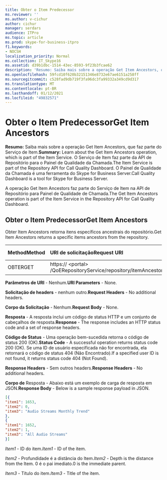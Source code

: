 ```yaml
---
title: Obter o Item Predecessor
ms.reviewer: ''
ms.author: v-cichur
author: cichur
manager: serdars
audience: ITPro
ms.topic: article
ms.prod: skype-for-business-itpro
f1.keywords:
- NOCSH
localization_priority: Normal
ms.collection: IT_Skype16
ms.assetid: d39b1dbc-1514-43ec-8593-9f23b3fcae62
description: 'Resumo: Saiba mais sobre a operação Get Item Ancestors, que faz parte do Serviço de Item. O Serviço de Item faz parte da API de Repositório para o Painel de Qualidade da Chamada. O Painel de Qualidade da Chamada é uma ferramenta do Skype for Business Server.'
ms.openlocfilehash: 59fcd10f620b32151346e8732e67ae6151a258ff
ms.sourcegitcommit: c528fad9db719f3fa96dc3fa99332a349cd9d317
ms.translationtype: MT
ms.contentlocale: pt-BR
ms.lasthandoff: 01/12/2021
ms.locfileid: "49832571"
---
```

# <a name="get-item-ancestors"></a><span data-ttu-id="4e2cb-105">Obter o Item Predecessor</span><span class="sxs-lookup"><span data-stu-id="4e2cb-105">Get Item Ancestors</span></span>
 
<span data-ttu-id="4e2cb-106">**Resumo:** Saiba mais sobre a operação Get Item Ancestors, que faz parte do Serviço de Item.</span><span class="sxs-lookup"><span data-stu-id="4e2cb-106">**Summary:** Learn about the Get Item Ancestors operation, which is part of the Item Service.</span></span> <span data-ttu-id="4e2cb-107">O Serviço de Item faz parte da API de Repositório para o Painel de Qualidade da Chamada.</span><span class="sxs-lookup"><span data-stu-id="4e2cb-107">The Item Service is part of the Repository API for Call Quality Dashboard.</span></span> <span data-ttu-id="4e2cb-108">O Painel de Qualidade da Chamada é uma ferramenta do Skype for Business Server.</span><span class="sxs-lookup"><span data-stu-id="4e2cb-108">Call Quality Dashboard is a tool for Skype for Business Server.</span></span>
  
<span data-ttu-id="4e2cb-109">A operação Get Item Ancestors faz parte do Serviço de Item na API de Repositório para Painel de Qualidade de Chamada.</span><span class="sxs-lookup"><span data-stu-id="4e2cb-109">The Get Item Ancestors operation is part of the Item Service in the Repository API for Call Quality Dashboard.</span></span>
  
## <a name="get-item-ancestors"></a><span data-ttu-id="4e2cb-110">Obter o Item Predecessor</span><span class="sxs-lookup"><span data-stu-id="4e2cb-110">Get Item Ancestors</span></span>

<span data-ttu-id="4e2cb-111">Obter Item Ancestors retorna itens específicos ancestrais do repositório.</span><span class="sxs-lookup"><span data-stu-id="4e2cb-111">Get Item Ancestors returns a specific items ancestors from the repository.</span></span>
  

|<span data-ttu-id="4e2cb-112">**Method**</span><span class="sxs-lookup"><span data-stu-id="4e2cb-112">**Method**</span></span>|<span data-ttu-id="4e2cb-113">**URI de solicitação**</span><span class="sxs-lookup"><span data-stu-id="4e2cb-113">**Request URI**</span></span>|<span data-ttu-id="4e2cb-114">**Versão HTTP**</span><span class="sxs-lookup"><span data-stu-id="4e2cb-114">**HTTP Version**</span></span>|
|:-----|:-----|:-----|
|<span data-ttu-id="4e2cb-115">OBTER</span><span class="sxs-lookup"><span data-stu-id="4e2cb-115">GET</span></span>  <br/> |<span data-ttu-id="4e2cb-116">https:// \<portal\> /QoERepositoryService/repository/itemAncestors/{itemId}</span><span class="sxs-lookup"><span data-stu-id="4e2cb-116">https://\<portal\>/QoERepositoryService/repository/itemAncestors/{itemId}</span></span>  <br/> |<span data-ttu-id="4e2cb-117">HTTP/1.1</span><span class="sxs-lookup"><span data-stu-id="4e2cb-117">HTTP/1.1</span></span>  <br/> |
   
 <span data-ttu-id="4e2cb-118">**Parâmetros de URI** - Nenhum.</span><span class="sxs-lookup"><span data-stu-id="4e2cb-118">**URI Parameters** - None.</span></span>
  
 <span data-ttu-id="4e2cb-119">**Solicitação de headers** - nenhum outro.</span><span class="sxs-lookup"><span data-stu-id="4e2cb-119">**Request Headers** - No additional headers.</span></span>
  
 <span data-ttu-id="4e2cb-120">**Corpo da Solicitação** - Nenhum.</span><span class="sxs-lookup"><span data-stu-id="4e2cb-120">**Request Body** - None.</span></span>
  
 <span data-ttu-id="4e2cb-121">**Resposta** - A resposta inclui um código de status HTTP e um conjunto de cabeçalhos de resposta.</span><span class="sxs-lookup"><span data-stu-id="4e2cb-121">**Response** - The response includes an HTTP status code and a set of response headers.</span></span>
  
 <span data-ttu-id="4e2cb-122">**Código de Status** - Uma operação bem-sucedida retorna o código de status 200 (OK).</span><span class="sxs-lookup"><span data-stu-id="4e2cb-122">**Status Code** - A successful operation returns status code 200 (OK).</span></span> <span data-ttu-id="4e2cb-123">Se uma ID de usuário especificada não for encontrada, ela retornará o código de status 404 (Não Encontrado).</span><span class="sxs-lookup"><span data-stu-id="4e2cb-123">If a specified user ID is not found, it returns status code 404 (Not Found).</span></span>
  
 <span data-ttu-id="4e2cb-124">**Response Headers** - Sem outros headers.</span><span class="sxs-lookup"><span data-stu-id="4e2cb-124">**Response Headers** - No additional headers.</span></span>
  
 <span data-ttu-id="4e2cb-125">**Corpo de** Resposta - Abaixo está um exemplo de carga de resposta em JSON.</span><span class="sxs-lookup"><span data-stu-id="4e2cb-125">**Response Body** - Below is a sample response payload in JSON.</span></span>
  
```json
[{
"item1": 1653,
"item2": 0,
"item3": "Audio Streams Monthly Trend"
},
{
"item1": 1652,
"item2": 1,
"item3": "All Audio Streams"
}]
```

 <span data-ttu-id="4e2cb-126">*Item1*  - ID do item.</span><span class="sxs-lookup"><span data-stu-id="4e2cb-126">*Item1*  - ID of the item.</span></span>
  
 <span data-ttu-id="4e2cb-127">*Item2*  - Profundidade é a distância do Item.</span><span class="sxs-lookup"><span data-stu-id="4e2cb-127">*Item2*  - Depth is the distance from the Item.</span></span> <span data-ttu-id="4e2cb-128">0 é o pai imediato.</span><span class="sxs-lookup"><span data-stu-id="4e2cb-128">0 is the immediate parent.</span></span>
  
 <span data-ttu-id="4e2cb-129">*Item3*  - Título do item.</span><span class="sxs-lookup"><span data-stu-id="4e2cb-129">*Item3*  - Title of the item.</span></span>
  


